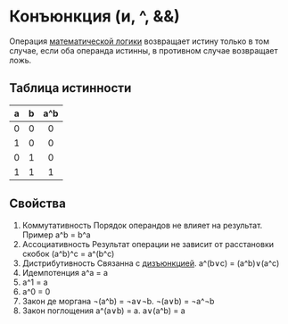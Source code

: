 Конъюнкция (и, ^, &&) 
========================

Операция [математической логики](%D0%9E%D1%81%D0%BD%D0%BE%D0%B2%D1%8B%20%D0%BC%D0%B0%D1%82%D0%B5%D0%BC%D0%B0%D1%82%D0%B8%D1%87%D0%B5%D1%81%D0%BA%D0%BE%D0%B9%20%D0%BB%D0%BE%D0%B3%D0%B8%D0%BA%D0%B5.md) возвращает истину только в том случае, если оба операнда истинны, в противном случае возвращает ложь.

##  Таблица истинности

|a|b|a^b|
|---|---|:---:|
|0|0|0|
|1|0|0|
|0|1|0|
|1|1|1|

## Свойства
1.  Коммутативность 
Порядок операндов не влияет на результат. Пример a^b = b^a
2. Ассоциативность
Результат операции не зависит от расстановки скобок (a^b)^c = a^(b^c)
3. Дистрибутивность
Связанна с [дизъюнкцией](%D0%94%D0%B8%D0%B7%D1%8A%D1%8E%D0%BD%D0%BA%D1%86%D0%B8%D1%8F%20%28%D0%B8%D0%BB%D0%B8%2C%20%E2%88%A8%2C%20%20%20%29.md). a^(b∨c) = (a^b)∨(a^c)
4. Идемпотенция
a^a = a
5. a^1 = a
6. a^0 = 0
7. Закон де моргана
¬(a^b) = ¬a∨¬b. ¬(a∨b) = ¬a^¬b
8. Закон поглощения
a^(a∨b) = a. a∨(a^b) = a